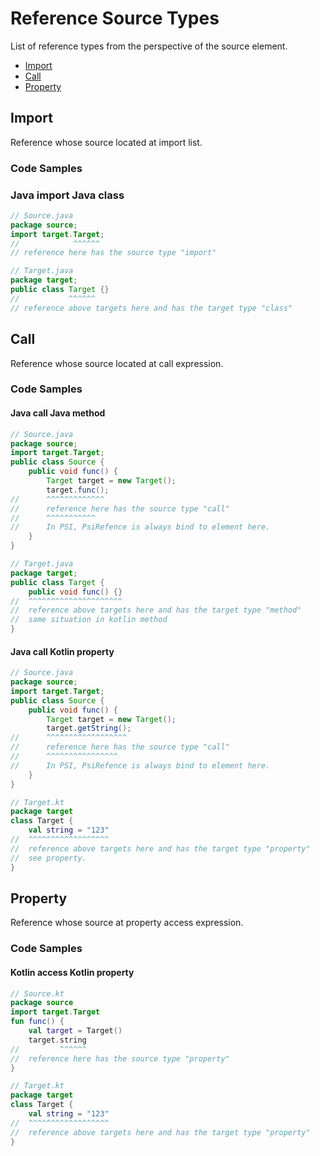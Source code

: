 # Reference Source Types

List of reference types from the perspective of the source element.

- [Import](##Import)
- [Call](##Call)
- [Property](##Property)

## Import

Reference whose source located at import list.

### Code Samples

### Java import Java class

```java
// Source.java
package source;
import target.Target;
//            ^^^^^^
// reference here has the source type "import"
```

```java
// Target.java
package target;
public class Target {}
//           ^^^^^^
// reference above targets here and has the target type "class"
```

## Call

Reference whose source located at call expression.

### Code Samples

#### Java call Java method

```java
// Source.java
package source;
import target.Target;
public class Source {
    public void func() {
        Target target = new Target();
        target.func();
//      ^^^^^^^^^^^^^
//      reference here has the source type "call"
//      ^^^^^^^^^^^
//      In PSI, PsiRefence is always bind to element here.
    }
}
```

```java
// Target.java
package target;
public class Target {
    public void func() {}
//  ^^^^^^^^^^^^^^^^^^^^^
//  reference above targets here and has the target type "method"
//  same situation in kotlin method
}
```

#### Java call Kotlin property

```java
// Source.java
package source;
import target.Target;
public class Source {
    public void func() {
        Target target = new Target();
        target.getString();
//      ^^^^^^^^^^^^^^^^^^
//      reference here has the source type "call"
//      ^^^^^^^^^^^^^^^^
//      In PSI, PsiRefence is always bind to element here.
    }
}
```

```kotlin
// Target.kt
package target
class Target {
    val string = "123"
//  ^^^^^^^^^^^^^^^^^^
//  reference above targets here and has the target type "property"
//  see property.
}
```

## Property

Reference whose source at property access expression.

### Code Samples

#### Kotlin access Kotlin property

```kotlin
// Source.kt
package source
import target.Target
fun func() {
    val target = Target()
    target.string
//         ^^^^^^
//  reference here has the source type "property"
}
```

```kotlin
// Target.kt
package target
class Target {
    val string = "123"
//  ^^^^^^^^^^^^^^^^^^
//  reference above targets here and has the target type "property"
}
```


